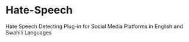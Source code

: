 # Hate-Speech
Hate Speech Detecting Plug-in for Social Media Platforms in English and Swahili Languages
